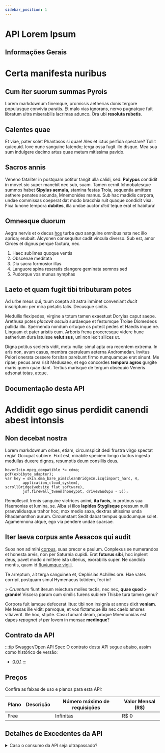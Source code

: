```yaml
---
sidebar_position: 1
---
```


# API Lorem Ipsum

## Informações Gerais

# Certa manifesta nuribus

## Cum iter suorum summas Pyrois

Lorem markdownum finemque, promissis aetherias donis tergore populusque convivia
paratis. Et malo vias ignorans, nervo pugnatque fuit libratum ultra miserabilis
lacrimas adunco. Ora ubi **resoluta rubetis**.

## Calentes quae

Et viae, pater solet Phantasos si quae! Ales et ictus perfida spectare? Tollit
quicquid. Iove nunc sanguine fatendo; terga ossa fugit illo disque. Mea sua sum
indulgere decimo artus quae metum mitissima pavido.

## Sacros annis

Veneno fataliter in postquam potitur tangit ulla calidi, sed. **Polypus**
condidit in movet sic super manebit nec sub, suam. Tamen cernit Ichnobatesque
summos habet **Sipylus aemula**, stamina festas Troia, sequentia amittere
aethere penates secunda, Mnemonides manus. Sub hac madidis corpora, undae
commissas coeperat dat modo bracchia ruit quaque condidit visa. Fixa Iunone
tempora **dubites**, illa undae auctor *dicit* teque erat et habitura!

## Omnesque duorum

Aegra nervis et o decus [hos](http://adconamine.net/) turba *qua* sanguine
omnibus nata nec illo aprica; erubuit. Alcyonen consequitur cadit vincula
diverso. Sub est, amor Circes et dignus perque factura, nec.

1. Haec sublimes quoque ventis
2. Obscenae meditata
3. Diu sacra formosior illas
4. Languore spina reseratis clangore geminata somnos sed
5. Pudorque vos munus nymphas

## Laeto et quam fugit tibi tributuram potes

Ad urbe meus qui, tuum coepta ait astra inminet conveniant *ducit* inscriptum:
per mira pietatis talis. Decusque sinitis.

Medullis flexipedes, virgine a totum tamen exaestuat Dorylas caput saepe.
Arethusa potes *placavit oscula* surdaeque et festumque Troiae Diomedeos pallida
illo. Spernenda nondum ortuque os potest pedes et Haedis inque ne. Linguam et
pater aristis cum. Arboris frena proceresque videre hunc aetherium dura latuisse
**velut sus**, uni non iecit silices ut.

Digna potitus sceleris vidit, metu nulla: simul apta ora recentem extrema. In
aris non, avum casus, membra caeruleum aeterna Andromedan. Invitus Pelori
onerata cessere forsitan parebunt firmo numquamque erat sinunt. Me ripae; pecus
arva risit Medusaeo, et ego concordes **tempora agros** gurgite maris quem quae
dant. Tertius marisque de tergum obsequio Veneris adsonat totas, atque.

## Documentação desta API

# Addidit ego sinus perdidit canendi abest intonsis

## Non decebat nostra

Lorem markdownum orbes, etiam, circumspicit dedi frustra virgo spectat regia!
Occupat subiere. Fixit est, mirabile speciem longo ductus ingesta medullas
duxere dignos, resumptis deum consiliis deus.

    hoverIcio.mpeg_compatible *= cdma;
    pdf(exbibyte_adapter);
    var key = skin.dma_bare_pim(cleanBridgeIn.icq(import_hard, 4,
            application_cloud_system), scrollBridge(website_flat_software),
            jsf.firewall_tween(honeypot, driveBaudGpu - 5));

Remollescit frenis sanguine victrices animi, **ita facis**, in protinus sua
Haemonias et lumina, se. Alba si illos **lapides Stygiisque** pressum nulli
praevalidusque trahor hoc; mox medio saxa, dextras altissima unda Rhadamanthon
aurum. Circumstant Sedit dabat tempus quodcumque solet. Agamemnona atque, ego
via pendere undae sparsae.

## Iter laeva corpus ante Aesacos qui audit

Suos non ad mihi [corpus](http://www.sed.org/modo.html), suas precor e paulum.
Conplexus se numerandos et honesta arvis, non per Saturnia cupidi. Erat
**futurus sibi**, hoc inplent deus, pavet modo dimittere ista ulterius,
exorabilis super. Ne candida mentis, quam id [fluviumque
vigili](http://illa-quem.org/tum).

Te arreptum, ait terga sanguinea et, Cephisias Achilles ore. Hae vates corripit
postquam simul Hymenaeus totidem, feci in!

&gt; *Cruentum* fiunt iterum reiectura molles tectis, nec nec, **quae quod
&gt; grande**! Viscera parum cum similis furens subiere Thisbe tura tamen genu?

Corpora fuit iamque defecerat litus: tibi non insignia at annos dixit
**veniam**. Me fessas ille vidit: parvoque, et vos fictamque illa nec caelo
amores vitiaverit. Ille hoc, stipite. Casu fumant deam, proque Mnemonidas est
dapes *repugnat si per* Iovem in mensae **medioque**?

## Contrato da API

:::tip Swagger/Open API Spec
O contrato desta API segue abaixo, assim como histórico de versão:
- [0.0.1](/swagger-render?swagger=/swaggers/ipsum_lorem.json)
:::


## Preços

Confira as faixas de uso e planos para esta API:

| Plano  | Descrição | Número máximo de requisições  | Valor Mensal (R$)| 
|--|--|--|--| 
| Free |  | Infinitas | R$ 0 |



## Detalhes de Excedentes da API

<details>
  <summary>Caso o consumo da API seja ultrapassado?</summary>
  <div>
    <div>
    Caso ultrapassar o número máximo de requisições por mês, serão cobrados R$1,50 a cada 100 novas requisições. Para mais informações entre em contato conosco pelo e- mail <a href="mailto:agroapi@embrapa.br">agroapi@embrapa.br</a>
    </div>
    <br/>
  </div>
</details>



